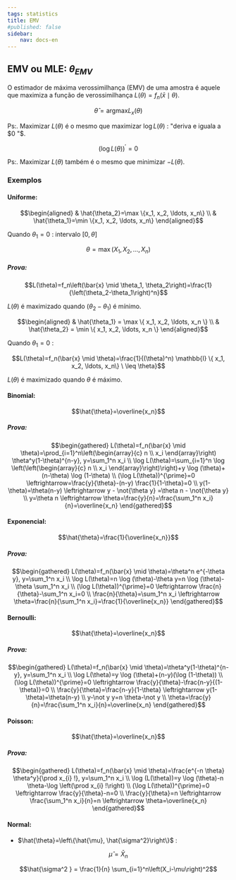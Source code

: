 ```yaml
---
tags: statistics
title: EMV
#published: false
sidebar:
    nav: docs-en
---
```


## EMV ou MLE: $\theta_{E M V}$

O estimador de máxima verossimilhança (EMV) de uma amostra é aquele que maximiza a função de verossimilhança $L(\theta)=f_n(\bar{x} \mid \theta)$.

$$\hat{\theta}=\text{argmax} L_x(\theta)$$

Ps:. Maximizar $L(\theta)$ é o mesmo que maximizar $\log L(\theta)$ : "deriva e iguala a $0 "$.

$$(\log L(\theta))^{\prime}=0$$

Ps:. Maximizar $L(\theta)$ também é o mesmo que minimizar $-L(\theta)$.

### Exemplos

#### Uniforme:

$$\begin{aligned}
& \hat{\theta_2}=\max \{x_1, x_2, \ldots, x_n\} \\
& \hat{\theta_1}=\min \{x_1, x_2, \ldots, x_n\}
\end{aligned}$$

Quando $\theta_1=0$ : intervalo $[0, \theta]$

$$\theta=\max (X_1, X_2, \ldots, X_n)$$

##### Prova:

$$L(\theta)=f_n\left(\bar{x} \mid \theta_1, \theta_2\right)=\frac{1}{\left(\theta_2-\theta_1\right)^n}$$

$L(\theta)$ é maximizado quando $\left(\theta_2 - \theta_1\right)$ é mínimo.

$$\begin{aligned}
& \hat{\theta_1} = \max \{ x_1, x_2, \ldots, x_n \} \\
& \hat{\theta_2} = \min \{ x_1, x_2, \ldots, x_n \}
\end{aligned}$$

Quando $\theta_1=0$ :

$$L(\theta)=f_n(\bar{x} \mid \theta)=\frac{1}{(\theta)^n) \mathbb{I} \{ x_1, x_2, \ldots, x_n\} \ \leq \theta}$$

$L(\theta)$ é maximizado quando $\theta$ é máximo.

#### Binomial:

$$\hat{\theta}=\overline{x_n}$$

##### Prova:
$$\begin{gathered}
L(\theta)=f_n(\bar{x} \mid \theta)=\prod_{i=1}^n\left(\begin{array}{c}
n \\
x_i
\end{array}\right) \theta^y(1-\theta)^{n-y}, y=\sum_1^n x_i \\
\log L(\theta)=\sum_{i=1}^n \log \left(\left(\begin{array}{c}
n \\
x_i
\end{array}\right)\right)+y \log (\theta)+(n-\theta) \log (1-\theta) \\
(\log L(\theta))^{\prime}=0 \leftrightarrow=\frac{y}{\theta}-(n-y) \frac{1}{1-\theta}=0 \\
y(1-\theta)=\theta(n-y) \leftrightarrow y - \not{\theta y} =\theta n - \not{\theta y} \\
y=\theta n \leftrightarrow \theta=\frac{y}{n}=\frac{\sum_1^n x_i}{n}=\overline{x_n}
\end{gathered}$$

#### Exponencial:

$$\hat{\theta}=\frac{1}{\overline{x_n}}$$

##### Prova:

$$\begin{gathered}
L(\theta)=f_n(\bar{x} \mid \theta)=\theta^n e^{-\theta y}, y=\sum_1^n x_i \\
\log L(\theta)=n \log (\theta)-\theta y=n \log (\theta)-\theta \sum_1^n x_i \\
(\log L(\theta))^{\prime}=0 \leftrightarrow \frac{n}{\theta}-\sum_1^n x_i=0 \\
\frac{n}{\theta}=\sum_1^n x_i \leftrightarrow \theta=\frac{n}{\sum_1^n x_i}=\frac{1}{\overline{x_n}}
\end{gathered}$$

#### Bernoulli:

$$\hat{\theta}=\overline{x_n}$$

##### Prova:

$$\begin{gathered}
L(\theta)=f_n(\bar{x} \mid \theta)=\theta^y(1-\theta)^{n-y}, y=\sum_1^n x_i \\
\log L(\theta)=y \log (\theta)+(n-y)(\log (1-\theta)) \\
(\log L(\theta))^{\prime}=0 \leftrightarrow \frac{y}{\theta}-\frac{n-y}{(1-\theta)}=0 \\
\frac{y}{\theta}=\frac{n-y}{1-\theta} \leftrightarrow y(1-\theta)=\theta(n-y) \\
y-\not y y=n \theta-\not y \\
\theta=\frac{y}{n}=\frac{\sum_1^n x_i}{n}=\overline{x_n}
\end{gathered}$$

#### Poisson:

$$\hat{\theta}=\overline{x_n}$$

##### Prova:

$$\begin{gathered}
L(\theta)=f_n(\bar{x} \mid \theta)=\frac{e^{-n \theta} \theta^y}{\prod x_{i} !}, y=\sum_1^n x_i \\
\log (L(\theta))=y \log (\theta)-n \theta-\log \left(\prod x_{i} !\right) \\
(\log L(\theta))^{\prime}=0 \leftrightarrow \frac{y}{\theta}-n=0 \\
\frac{y}{\theta}=n \leftrightarrow \frac{\sum_1^n x_i}{n}=n \leftrightarrow \theta=\overline{x_n}
\end{gathered}$$

#### Normal:

- $\hat{\theta}=\left\{\hat{\mu}, \hat{\sigma^2}\right\}$ :

$$\hat{\mu} = \bar{X}_n$$

$$\hat{\sigma^2 } = \frac{1}{n} \sum_{i=1}^n\left(X_i-\mu\right)^2$$
